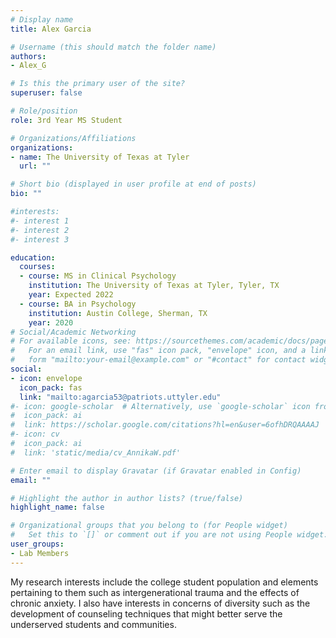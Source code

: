 ```yaml
---
# Display name
title: Alex Garcia

# Username (this should match the folder name)
authors:
- Alex_G

# Is this the primary user of the site?
superuser: false

# Role/position
role: 3rd Year MS Student

# Organizations/Affiliations
organizations:
- name: The University of Texas at Tyler
  url: ""

# Short bio (displayed in user profile at end of posts)
bio: ""

#interests:
#- interest 1
#- interest 2
#- interest 3

education:
  courses:
  - course: MS in Clinical Psychology
    institution: The University of Texas at Tyler, Tyler, TX
    year: Expected 2022
  - course: BA in Psychology
    institution: Austin College, Sherman, TX
    year: 2020
# Social/Academic Networking
# For available icons, see: https://sourcethemes.com/academic/docs/page-builder/#icons
#   For an email link, use "fas" icon pack, "envelope" icon, and a link in the
#   form "mailto:your-email@example.com" or "#contact" for contact widget.
social:
- icon: envelope
  icon_pack: fas
  link: "mailto:agarcia53@patriots.uttyler.edu"
#- icon: google-scholar  # Alternatively, use `google-scholar` icon from `ai` icon pack
#  icon_pack: ai
#  link: https://scholar.google.com/citations?hl=en&user=6ofhDRQAAAAJ
#- icon: cv
#  icon_pack: ai
#  link: 'static/media/cv_AnnikaW.pdf'

# Enter email to display Gravatar (if Gravatar enabled in Config)
email: ""

# Highlight the author in author lists? (true/false)
highlight_name: false

# Organizational groups that you belong to (for People widget)
#   Set this to `[]` or comment out if you are not using People widget.
user_groups:
- Lab Members
---
```

My research interests include the college student population and elements pertaining to them such as intergenerational trauma and the effects of chronic anxiety. I also have interests in concerns of diversity such as the development of counseling techniques that might better serve the underserved students and communities.